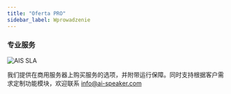 ```yaml
---
title: "Oferta PRO"
sidebar_label: Wprowadzenie
---
```


### <span class="mdi mdi-professional-hexagon"></span> 专业服务

![AIS SLA](/img/en/bramka/ais_sla.png)

我们提供在商用服务器上购买服务的选项，并附带运行保障。同时支持根据客户需求定制功能模块，欢迎联系 info@ai-speaker.com